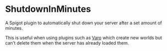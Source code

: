 # ShutdownInMinutes

A Spigot plugin to automatically shut down your server after a set amount of minutes.

This is useful when using plugins such as [Varo](https://github.com/timmyrs/Varo) which create new worlds but can't delete them when the server has already loaded them.
